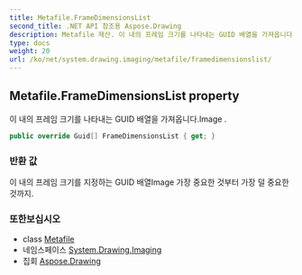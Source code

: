 ```yaml
---
title: Metafile.FrameDimensionsList
second_title: .NET API 참조용 Aspose.Drawing
description: Metafile 재산. 이 내의 프레임 크기를 나타내는 GUID 배열을 가져옵니다.Image .
type: docs
weight: 20
url: /ko/net/system.drawing.imaging/metafile/framedimensionslist/
---
```

## Metafile.FrameDimensionsList property

이 내의 프레임 크기를 나타내는 GUID 배열을 가져옵니다.Image .

```csharp
public override Guid[] FrameDimensionsList { get; }
```

### 반환 값

이 내의 프레임 크기를 지정하는 GUID 배열Image 가장 중요한 것부터 가장 덜 중요한 것까지.

### 또한보십시오

* class [Metafile](../)
* 네임스페이스 [System.Drawing.Imaging](../../metafile/)
* 집회 [Aspose.Drawing](../../../)


